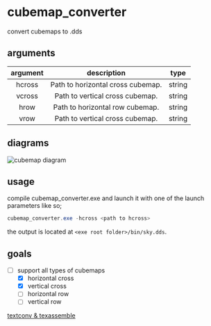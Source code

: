 # cubemap_converter
convert cubemaps to .dds 

## arguments

|  argument |             description           |     type      |
|:---------:|:---------------------------------:|:-------------:|
| hcross    | Path to horizontal cross cubemap. |     string    |
| vcross    | Path to vertical cross cubemap.   |     string    |
| hrow      | Path to horizontal row cubemap.   |     string    |
| vrow      | Path to vertical cross cubemap.   |     string    |

## diagrams

![cubemap diagram](https://docs.unity3d.com/uploads/Textures/CubeLayout6Faces.png)

## usage

compile cubemap_converter.exe and launch it with one of the launch parameters like so;

```powershell
cubemap_converter.exe -hcross <path to hcross>
```

the output is located at `<exe root folder>/bin/sky.dds`.

## goals
* [ ] support all types of cubemaps
	* [x] horizontal cross
	* [x] vertical cross
	* [ ] horizontal row
	* [ ] vertical row

[textconv & texassemble](https://github.com/microsoft)

